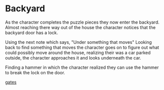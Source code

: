 # Backyard

As the character completes the puzzle pieces they now enter the backyard. Almost reaching there way out of the house the character notices that the backyard door has a lock.

Using the next note which says, "Under something that moves"
Looking back to find something that moves the character goes on to figure out what could possibly move around the house, realizing their was a car parked outside, the character approaches it and looks underneath the car.

Finding a hammer in which the character realized they can use the hammer to break the lock on the door.

[gates](gates.md)
